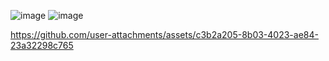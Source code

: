 ![image](https://github.com/user-attachments/assets/2995cfc0-b8b3-4ef7-aa74-ef266ca5406d)
![image](https://github.com/user-attachments/assets/70e3c637-9989-4e4b-b5f4-7b241db2b202)

https://github.com/user-attachments/assets/c3b2a205-8b03-4023-ae84-23a32298c765

